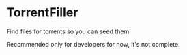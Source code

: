 # TorrentFiller
Find files for torrents so you can seed them

Recommended only for developers for now, it's not complete.
